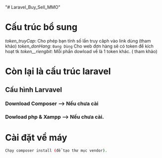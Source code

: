 "# Laravel_Buy_Sell_MMO" 

# Cấu trúc bổ sung
*token_truyCap*: Cho phép bạn tính số lần truy câph vào link dùng (tham khảo)
*token_donHang*:  `Đang Dùng` Cho web đơn hàng sẽ có token để kích hoạt tk 
*token__riengbit*: Mỗi phần dowload về là 1   token khác. ( tham khảo)

# Còn lại là cấu trúc laravel
## Cấu hình Larvavel
### Download Composer -->  Nếu chưa cài
### Dowload php & Xampp -->  Nếu chưa cài. 


# Cài đặt về máy
```bash
Chạy composer install (để tạo thư mục vendor).
```

